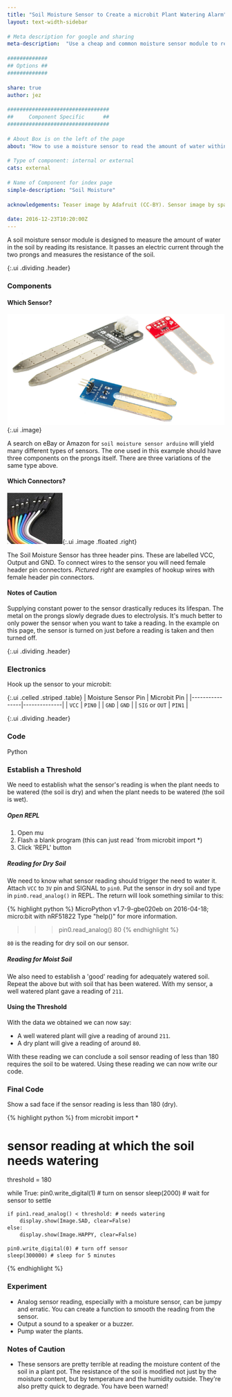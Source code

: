 ```yaml
---
title: "Soil Moisture Sensor to Create a microbit Plant Watering Alarm"
layout: text-width-sidebar

# Meta description for google and sharing
meta-description:  "Use a cheap and common moisture sensor module to report moisture when measuring watering level of a plant. "

#############
## Options ##
#############

share: true
author: jez

#################################
##     Component Specific      ##
#################################

# About Box is on the left of the page
about: "How to use a moisture sensor to read the amount of water within a potted plant. Useful to make an alert when the plant needs watering."

# Type of component: internal or external
cats: external

# Name of Component for index page
simple-description: "Soil Moisture"

acknowledgements: Teaser image by Adafruit (CC-BY). Sensor image by spark fun (CC-BY). Dupont connector by Adafruit (CC-BY).

date: 2016-12-23T10:20:00Z
---
```


A soil moisture sensor module is designed to measure the amount of water in the soil by reading its resistance. It passes an electric current through the two prongs and measures the resistance of the soil.

{:.ui .dividing .header}
### Components

#### Which Sensor?
![Soil Moisture Sensors](images/soil-moisture-sensor-examples.png){:.ui .image}

A search on eBay or Amazon for `soil moisture sensor arduino` will yield many different types of sensors. The one used in this example should have three components on the prongs itself. There are three variations of the same type above.

#### Which Connectors?

![Female Heade Pins](images/soil-moisture-sensor-female-header.png){:.ui .image .floated .right}

The Soil Moisture Sensor has three header pins. These are labelled VCC, Output and GND. To connect wires to the sensor you will need female header pin connectors. _Pictured right_ are examples of hookup wires with female header pin connectors.

#### Notes of Caution

Supplying constant power to the sensor drastically reduces its lifespan. The metal on the prongs slowly degrade dues to electrolysis. It's much better to only power the sensor when you want to take a reading. In the example on this page, the sensor is turned on just before a reading is taken and then turned off.

{:.ui .dividing .header}
### Electronics

Hook up the sensor to your microbit:

{:.ui .celled .striped .table}
| Moisture Sensor Pin | Microbit Pin |
|----------------|--------------|
|  `VCC`        |   `PIN0`  |
|  `GND`        | `GND` |
| `SIG` or `OUT`           | `PIN1`  |


{:.ui .dividing .header}
### Code


<div class="ui top attached tabular menu">
  <a class="item active" data-tab="first">Python</a>
</div>
<div class="ui bottom attached tab segment active" data-tab="first" markdown="1">


### Establish a Threshold

We need to establish what the sensor's reading is when the plant needs to be watered (the soil is dry) and when the plant needs to be watered (the soil is wet).

##### Open REPL
1. Open mu
2. Flash a blank program (this can just read `from microbit import *)
3. Click 'REPL' button

##### Reading for Dry Soil

We need to know what sensor reading should trigger the need to water it. Attach `VCC` to `3V` pin and SIGNAL to `pin0`. Put the sensor in dry soil and type in `pin0.read_analog()` in REPL. The return will look something similar to this:

{% highlight python %}
MicroPython v1.7-9-gbe020eb on 2016-04-18; micro:bit with nRF51822
Type "help()" for more information.
>>> pin0.read_analog()
80
{% endhighlight %}

`80` is the reading for dry soil on our sensor.

##### Reading for Moist Soil

We also need to establish a 'good' reading for adequately watered soil. Repeat the above but with soil that has been watered. With my sensor, a well watered plant gave a reading of `211`.

#### Using the Threshold

With the data we obtained we can now say:

* A well watered plant will give a reading of around `211`.
* A dry plant will give a reading of around `80`.

With these reading we can conclude a soil sensor reading of less than 180 requires the soil to be watered. Using these reading we can now write our code.

### Final Code

Show a sad face if the sensor reading is less than 180 (dry).

{% highlight python %}
from microbit import *

# sensor reading at which the soil needs watering
threshold = 180

while True:
    pin0.write_digital(1) # turn on sensor
    sleep(2000) # wait for sensor to settle

    if pin1.read_analog() < threshold: # needs watering
        display.show(Image.SAD, clear=False)
    else:
        display.show(Image.HAPPY, clear=False)

    pin0.write_digital(0) # turn off sensor
    sleep(300000) # sleep for 5 minutes

{% endhighlight %}



</div>

### Experiment
* Analog sensor reading, especially with a moisture sensor, can be jumpy and erratic.  You can create a function to smooth the reading from the sensor.
* Output a sound to a speaker or a buzzer.
* Pump water the plants.

### Notes of Caution
* These sensors are pretty terrible at reading the moisture content of the soil in a plant pot. The resistance of the soil is modified not just by the moisture content, but by temperature and the humidity outside. They're also pretty quick to degrade. You have been warned!
